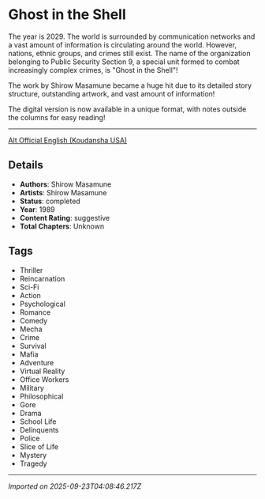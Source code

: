 # Ghost in the Shell

The year is 2029. The world is surrounded by communication networks and a vast amount of information is circulating around the world. However, nations, ethnic groups, and crimes still exist. The name of the organization belonging to Public Security Section 9, a special unit formed to combat increasingly complex crimes, is "Ghost in the Shell"! 

The work by Shirow Masamune became a huge hit due to its detailed story structure, outstanding artwork, and vast amount of information! 

The digital version is now available in a unique format, with notes outside the columns for easy reading!
___
[Alt Official English (Koudansha USA)](https://kodansha.us/series/the-ghost-in-the-shell/)

## Details
- **Authors**: Shirow Masamune
- **Artists**: Shirow Masamune
- **Status**: completed
- **Year**: 1989
- **Content Rating**: suggestive
- **Total Chapters**: Unknown

## Tags
- Thriller
- Reincarnation
- Sci-Fi
- Action
- Psychological
- Romance
- Comedy
- Mecha
- Crime
- Survival
- Mafia
- Adventure
- Virtual Reality
- Office Workers
- Military
- Philosophical
- Gore
- Drama
- School Life
- Delinquents
- Police
- Slice of Life
- Mystery
- Tragedy

---
*Imported on 2025-09-23T04:08:46.217Z*
